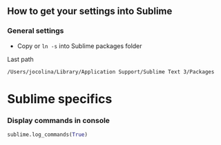 ## How to get your settings into Sublime

### General settings
* Copy or `ln -s` into Sublime packages folder

Last path

`/Users/jocolina/Library/Application Support/Sublime Text 3/Packages`



# Sublime specifics

### Display commands in console
```py
sublime.log_commands(True)
```
